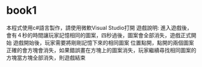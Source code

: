# book1
本程式使用c#語言製作，請使用微軟Visual Studio打開
遊戲說明:
進入遊戲後，會有４秒的時間讓玩家記憶相同的圖案，四秒過後，圖案會全部消失，遊戲正式開始
遊戲開始後，玩家需要將剛剛記憶下來的相同圖案
位置點開，點開的兩個圖案正確的會方塊會消失，如果錯誤畫在方塊上的圖案消失，玩家繼續尋找相同圖案的方塊當方塊全部消失，則遊戲結束
  
